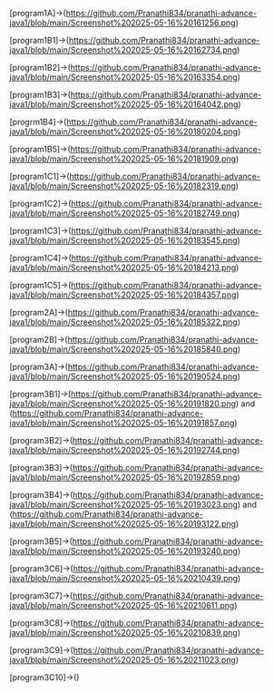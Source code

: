 [program1A]->(https://github.com/Pranathi834/pranathi-advance-java1/blob/main/Screenshot%202025-05-16%20161256.png)

[program1B1]->(https://github.com/Pranathi834/pranathi-advance-java1/blob/main/Screenshot%202025-05-16%20162734.png)

[program1B2]->(https://github.com/Pranathi834/pranathi-advance-java1/blob/main/Screenshot%202025-05-16%20163354.png)

[program1B3]->(https://github.com/Pranathi834/pranathi-advance-java1/blob/main/Screenshot%202025-05-16%20164042.png)

[progrm1B4]->(https://github.com/Pranathi834/pranathi-advance-java1/blob/main/Screenshot%202025-05-16%20180204.png)

[program1B5]->(https://github.com/Pranathi834/pranathi-advance-java1/blob/main/Screenshot%202025-05-16%20181909.png)

[program1C1]->(https://github.com/Pranathi834/pranathi-advance-java1/blob/main/Screenshot%202025-05-16%20182319.png)

[program1C2]->(https://github.com/Pranathi834/pranathi-advance-java1/blob/main/Screenshot%202025-05-16%20182749.png)

[program1C3]->(https://github.com/Pranathi834/pranathi-advance-java1/blob/main/Screenshot%202025-05-16%20183545.png)

[program1C4]->(https://github.com/Pranathi834/pranathi-advance-java1/blob/main/Screenshot%202025-05-16%20184213.png)

[program1C5]->(https://github.com/Pranathi834/pranathi-advance-java1/blob/main/Screenshot%202025-05-16%20184357.png)

[program2A]->(https://github.com/Pranathi834/pranathi-advance-java1/blob/main/Screenshot%202025-05-16%20185322.png)

[program2B]->(https://github.com/Pranathi834/pranathi-advance-java1/blob/main/Screenshot%202025-05-16%20185840.png)

[program3A]->(https://github.com/Pranathi834/pranathi-advance-java1/blob/main/Screenshot%202025-05-16%20190524.png)

[program3B1]->(https://github.com/Pranathi834/pranathi-advance-java1/blob/main/Screenshot%202025-05-16%20191820.png) and (https://github.com/Pranathi834/pranathi-advance-java1/blob/main/Screenshot%202025-05-16%20191857.png)

[program3B2]->(https://github.com/Pranathi834/pranathi-advance-java1/blob/main/Screenshot%202025-05-16%20192744.png)

[program3B3]->(https://github.com/Pranathi834/pranathi-advance-java1/blob/main/Screenshot%202025-05-16%20192859.png)

[program3B4]->(https://github.com/Pranathi834/pranathi-advance-java1/blob/main/Screenshot%202025-05-16%20193023.png) and (https://github.com/Pranathi834/pranathi-advance-java1/blob/main/Screenshot%202025-05-16%20193122.png)

[program3B5]->(https://github.com/Pranathi834/pranathi-advance-java1/blob/main/Screenshot%202025-05-16%20193240.png)

[program3C6]->(https://github.com/Pranathi834/pranathi-advance-java1/blob/main/Screenshot%202025-05-16%20210439.png)

[program3C7]->(https://github.com/Pranathi834/pranathi-advance-java1/blob/main/Screenshot%202025-05-16%20210611.png)

[program3C8]->(https://github.com/Pranathi834/pranathi-advance-java1/blob/main/Screenshot%202025-05-16%20210839.png)

[program3C9]->(https://github.com/Pranathi834/pranathi-advance-java1/blob/main/Screenshot%202025-05-16%20211023.png)

[program3C10]->()





























